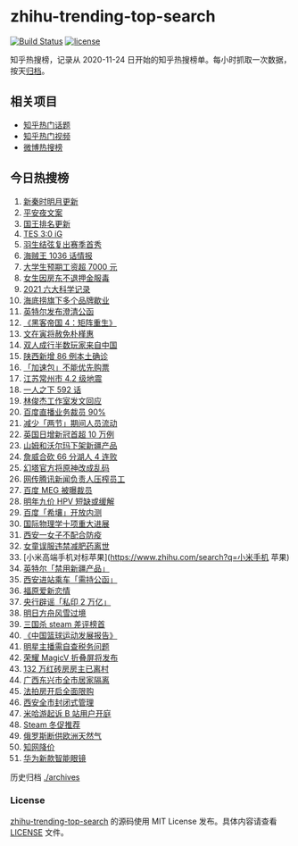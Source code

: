 # zhihu-trending-top-search

[![Build Status](https://github.com/justjavac/zhihu-trending-top-search/workflows/ci/badge.svg?branch=main)](https://github.com/justjavac/zhihu-trending-top-search/actions)
[![license](https://img.shields.io/github/license/justjavac/zhihu-trending-top-search)](https://github.com/justjavac/zhihu-trending-top-search/blob/main/LICENSE)

知乎热搜榜，记录从 2020-11-24 日开始的知乎热搜榜单。每小时抓取一次数据，按天[归档](./archives)。

## 相关项目

- [知乎热门话题](https://github.com/justjavac/zhihu-trending-hot-questions)
- [知乎热门视频](https://github.com/justjavac/zhihu-trending-hot-video)
- [微博热搜榜](https://github.com/justjavac/weibo-trending-hot-search)

## 今日热搜榜

<!-- BEGIN -->
<!-- 最后更新时间 Fri Dec 24 2021 23:09:24 GMT+0800 (China Standard Time) -->

1. [新秦时明月更新](https://www.zhihu.com/search?q=新秦时明月)
1. [平安夜文案](https://www.zhihu.com/search?q=平安夜)
1. [国王排名更新](https://www.zhihu.com/search?q=国王排名)
1. [TES 3:0 iG](https://www.zhihu.com/search?q=tes)
1. [羽生结弦复出赛季首秀](https://www.zhihu.com/search?q=羽生结弦)
1. [海贼王 1036 话情报](https://www.zhihu.com/search?q=海贼王)
1. [大学生预期工资超 7000 元](https://www.zhihu.com/search?q=大学生预期工资)
1. [女生因房东不退押金服毒](https://www.zhihu.com/search?q=大三女生服毒身亡)
1. [2021 六大科学记录](https://www.zhihu.com/search?q=六大科学记录)
1. [海底捞旗下多个品牌歇业](https://www.zhihu.com/search?q=海底捞)
1. [英特尔发布澄清公函](https://www.zhihu.com/search?q=英特尔)
1. [《黑客帝国 4：矩阵重生》](https://www.zhihu.com/search?q=黑客帝国4)
1. [文在寅将赦免朴槿惠](https://www.zhihu.com/search?q=朴槿惠)
1. [双人成行半数玩家来自中国](https://www.zhihu.com/search?q=双人成行)
1. [陕西新增 86 例本土确诊](https://www.zhihu.com/search?q=陕西疫情)
1. [「加速包」不能优先购票](https://www.zhihu.com/search?q=加速包)
1. [江苏常州市 4.2 级地震](https://www.zhihu.com/search?q=江苏地震)
1. [一人之下 592 话](https://www.zhihu.com/search?q=一人之下)
1. [林俊杰工作室发文回应](https://www.zhihu.com/search?q=林俊杰)
1. [百度直播业务裁员 90%](https://www.zhihu.com/search?q=百度裁员)
1. [减少「两节」期间人员流动](https://www.zhihu.com/search?q=两节期间人员流动)
1. [英国日增新冠首超 10 万例](https://www.zhihu.com/search?q=英国疫情)
1. [山姆和沃尔玛下架新疆产品](https://www.zhihu.com/search?q=山姆下架新疆产品)
1. [詹威合砍 66 分湖人 4 连败](https://www.zhihu.com/search?q=湖人)
1. [幻塔官方将原神改成乱码](https://www.zhihu.com/search?q=原神)
1. [网传腾讯新闻负责人压榨员工](https://www.zhihu.com/search?q=腾讯新闻负责人)
1. [百度 MEG 被曝裁员](https://www.zhihu.com/search?q=百度MEG)
1. [明年九价 HPV 短缺或缓解](https://www.zhihu.com/search?q=九价)
1. [百度「希壤」开放内测](https://www.zhihu.com/search?q=希壤)
1. [国际物理学十项重大进展](https://www.zhihu.com/search?q=国际物理学重大进展)
1. [西安一女子不配合防疫](https://www.zhihu.com/search?q=女子不配合防疫)
1. [女童误服违禁减肥药离世](https://www.zhihu.com/search?q=女童误服减肥药)
1. [小米高端手机对标苹果](https://www.zhihu.com/search?q=小米手机 苹果)
1. [英特尔「禁用新疆产品」](https://www.zhihu.com/search?q=英特尔)
1. [西安进站乘车「需持公函」](https://www.zhihu.com/search?q=西安火车站)
1. [福原爱新恋情](https://www.zhihu.com/search?q=福原爱)
1. [央行辟谣「私印 2 万亿」](https://www.zhihu.com/search?q=央行辟谣)
1. [明日方舟风雪过境](https://www.zhihu.com/search?q=明日方舟)
1. [三国杀 steam 差评榜首](https://www.zhihu.com/search?q=三国杀)
1. [《中国篮球运动发展报告》](https://www.zhihu.com/search?q=中国篮球)
1. [明星主播需自查税务问题](https://www.zhihu.com/search?q=主播自查税务问题)
1. [荣耀 MagicV 折叠屏将发布](https://www.zhihu.com/search?q=荣耀折叠屏)
1. [132 万红砖房房主已离村](https://www.zhihu.com/search?q=132万红砖房)
1. [广西东兴市全市居家隔离](https://www.zhihu.com/search?q=东兴市居家隔离)
1. [法拍房开启全面限购](https://www.zhihu.com/search?q=法拍房)
1. [西安全市封闭式管理](https://www.zhihu.com/search?q=西安封闭式管理)
1. [米哈游起诉 B 站用户开庭](https://www.zhihu.com/search?q=米哈游)
1. [Steam 冬促推荐](https://www.zhihu.com/search?q=Steam)
1. [俄罗斯断供欧洲天然气](https://www.zhihu.com/search?q=欧洲天然气)
1. [知网降价](https://www.zhihu.com/search?q=知网)
1. [华为新款智能眼镜](https://www.zhihu.com/search?q=华为智能眼镜)

<!-- END -->

历史归档 [./archives](./archives)

### License

[zhihu-trending-top-search](https://github.com/justjavac/zhihu-trending-top-search)
的源码使用 MIT License 发布。具体内容请查看 [LICENSE](./LICENSE) 文件。
